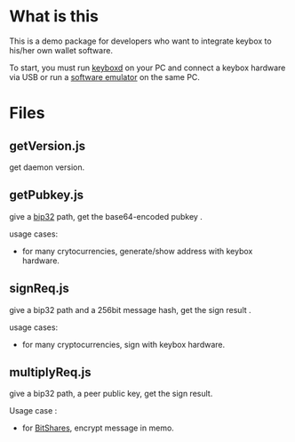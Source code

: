 # What is this

This is a demo package for developers who want to integrate keybox to his/her own wallet software. 

To start, you must run [keyboxd](https://github.com/KeyboxWallet/keyboxd) on your PC and connect a keybox hardware via USB or run a [software emulator](https://github.com/KeyboxWallet/soft_wallet) on the same PC.

# Files

## getVersion.js

get daemon version.

## getPubkey.js

give a [bip32](https://github.com/bitcoin/bips/blob/master/bip-0032.mediawiki) path, get the base64-encoded pubkey .

usage cases:

+ for many crytocurrencies, generate/show address with keybox hardware.

## signReq.js

give a bip32 path and a 256bit message hash, get the sign result .

usage cases:

+ for many cryptocurrencies, sign with keybox hardware.

## multiplyReq.js

give a bip32 path, a peer public key, get the sign result. 

Usage case :

+ for [BitShares](https://bitshares.org/), encrypt message in memo.



